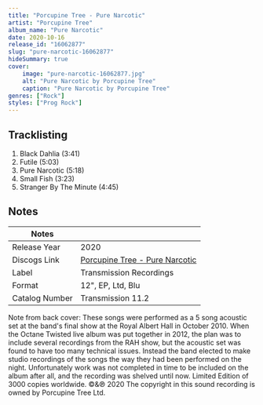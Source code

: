 ```yaml
---
title: "Porcupine Tree - Pure Narcotic"
artist: "Porcupine Tree"
album_name: "Pure Narcotic"
date: 2020-10-16
release_id: "16062877"
slug: "pure-narcotic-16062877"
hideSummary: true
cover:
    image: "pure-narcotic-16062877.jpg"
    alt: "Pure Narcotic by Porcupine Tree"
    caption: "Pure Narcotic by Porcupine Tree"
genres: ["Rock"]
styles: ["Prog Rock"]
---
```


## Tracklisting
1. Black Dahlia (3:41)
2.  Futile (5:03)
3. Pure Narcotic (5:18)
4. Small Fish  (3:23)
5. Stranger By The Minute (4:45)



## Notes

| Notes          |             |
| ---------------| ----------- |
| Release Year   | 2020 |
| Discogs Link   | [Porcupine Tree - Pure Narcotic](https://www.discogs.com/release/16062877-Porcupine-Tree-Pure-Narcotic) |
| Label          | Transmission Recordings |
| Format         | 12\", EP, Ltd, Blu |
| Catalog Number | Transmission 11.2 |

Note from back cover:   These songs were performed as a 5 song acoustic set at the band's final show at the Royal Albert Hall in October 2010. When the Octane Twisted live album was put together in 2012, the plan was to include several recordings from the RAH show, but the acoustic set was found to have too many technical issues. Instead the band elected to make studio recordings of the songs the way they had been performed on the night. Unfortunately work was not completed in time to be included on the album after all, and the recording was shelved until now.  Limited Edition of 3000 copies worldwide.  ©&℗ 2020 The copyright in this sound recording is owned by Porcupine Tree Ltd.

